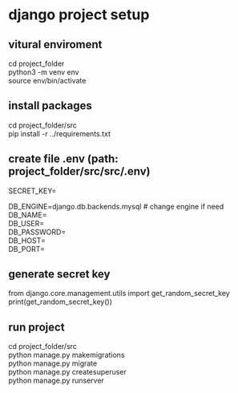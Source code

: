 # django project setup
## vitural enviroment
cd project_folder <br />
python3 -m venv env <br />
source env/bin/activate <br />
## install packages 
cd project_folder/src <br />
pip install -r ../requirements.txt <br />
## create file .env (path: project_folder/src/src/.env)
SECRET_KEY= <br />

DB_ENGINE=django.db.backends.mysql # change engine if need <br />
DB_NAME= <br />
DB_USER= <br />
DB_PASSWORD= <br />
DB_HOST= <br />
DB_PORT= <br />

## generate secret key
from django.core.management.utils import get_random_secret_key <br />
print(get_random_secret_key()) <br />

## run project 
cd project_folder/src <br />
python manage.py makemigrations <br />
python manage.py migrate <br />
python manage.py createsuperuser <br />
python manage.py runserver <br />

